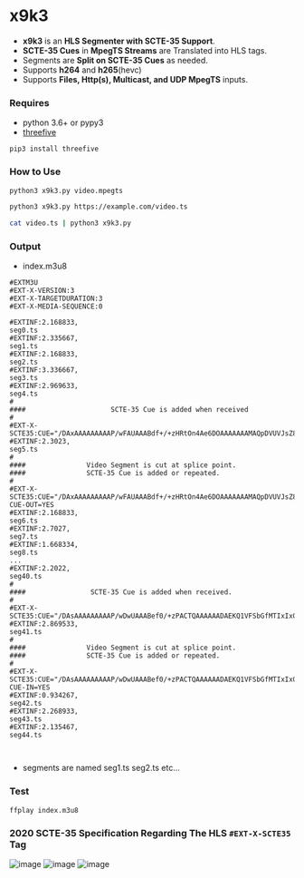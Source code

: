 # x9k3
* __x9k3__ is an __HLS Segmenter with SCTE-35 Support__. 
* __SCTE-35 Cues__ in __MpegTS Streams__ are Translated into HLS tags.
* Segments are __Split on SCTE-35 Cues__ as needed.
* Supports __h264__ and __h265__(hevc)
* Supports __Files, Http(s), Multicast, and UDP MpegTS__ inputs.  


 
### Requires 
* python 3.6+ or pypy3
* [threefive](https://github.com/futzu/scte35-threefive)  
```
pip3 install threefive
```

### How to Use
```sh
python3 x9k3.py video.mpegts
```
```sh 
python3 x9k3.py https://example.com/video.ts
```
```sh
cat video.ts | python3 x9k3.py
```

### Output
* index.m3u8
```
#EXTM3U
#EXT-X-VERSION:3
#EXT-X-TARGETDURATION:3
#EXT-X-MEDIA-SEQUENCE:0
 
#EXTINF:2.168833,
seg0.ts
#EXTINF:2.335667,
seg1.ts
#EXTINF:2.168833,
seg2.ts
#EXTINF:3.336667,
seg3.ts
#EXTINF:2.969633,
seg4.ts
#
####                     SCTE-35 Cue is added when received
#
#EXT-X-SCTE35:CUE="/DAxAAAAAAAAAP/wFAUAAABdf+/+zHRtOn4Ae6DOAAAAAAAMAQpDVUVJsZ8xMjEqLYemJQ==" 
#EXTINF:2.3023,
seg5.ts
#
####               Video Segment is cut at splice point. 
####               SCTE-35 Cue is added or repeated.
#
#EXT-X-SCTE35:CUE="/DAxAAAAAAAAAP/wFAUAAABdf+/+zHRtOn4Ae6DOAAAAAAAMAQpDVUVJsZ8xMjEqLYemJQ==" CUE-OUT=YES 
#EXTINF:2.168833,
seg6.ts
#EXTINF:2.7027,
seg7.ts
#EXTINF:1.668334,
seg8.ts
...
#EXTINF:2.2022,
seg40.ts
#
####                SCTE-35 Cue is added when received.
#
#EXT-X-SCTE35:CUE="/DAsAAAAAAAAAP/wDwUAAABef0/+zPACTQAAAAAADAEKQ1VFSbGfMTIxIxGolm0=" 
#EXTINF:2.869533,
seg41.ts
#
####               Video Segment is cut at splice point. 
####               SCTE-35 Cue is added or repeated.
#
#EXT-X-SCTE35:CUE="/DAsAAAAAAAAAP/wDwUAAABef0/+zPACTQAAAAAADAEKQ1VFSbGfMTIxIxGolm0=" CUE-IN=YES
#EXTINF:0.934267,
seg42.ts
#EXTINF:2.268933,
seg43.ts
#EXTINF:2.135467,
seg44.ts



```

* segments are named seg1.ts seg2.ts etc...

### Test
```
ffplay index.m3u8
```

### 2020 SCTE-35 Specification Regarding The HLS `#EXT-X-SCTE35` Tag

![image](https://user-images.githubusercontent.com/52701496/160178288-fc75bcfc-b408-43f0-a7ec-83ecdfb10e8b.png)
![image](https://user-images.githubusercontent.com/52701496/160177961-aa7f1706-2f49-4144-a3e3-36efb458037d.png)
![image](https://user-images.githubusercontent.com/52701496/160178082-a978772d-d650-4093-a442-2aeb907bba19.png)








